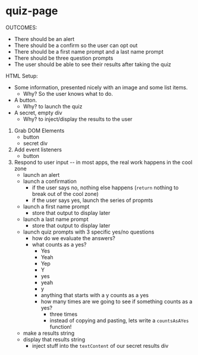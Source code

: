 # quiz-page

OUTCOMES:
- There should be an alert
- There should be a confirm so the user can opt out
- There should be a first name prompt and a last name prompt
- There should be three question prompts
- The user should be able to see their results after taking the quiz

HTML Setup:
- Some information, presented nicely with an image and some list items.
    - Why? So the user knows what to do.
- A button.
    - Why? to launch the quiz
- A secret, empty div
    - Why? to inject/display the results to the user

1) Grab DOM Elements
    - button
    - secret div
2) Add event listeners
    - button
3) Respond to user input -- in most apps, the real work happens in the cool zone
    - launch an alert
    - launch a confirmation
        - if the user says no, nothing else happens (`return` nothing to break out of the cool zone)
        - if the user says yes, launch the series of propmts
    - launch a first name prompt
        - store that output to display later
    - launch a last name prompt
        - store that output to display later
    - launch quiz prompts with 3 specific yes/no questions
        - how do we evaluate the answers?
        - what counts as a yes?
            - Yes
            - Yeah
            - Yep
            - Y
            - yes
            - yeah
            - y
            - anything that starts with a y counts as a yes
            - how many times are we going to see if something counts as a yes?
                - three times
                - instead of copying and pasting, lets write a `countsAsAYes` function!
    - make a results string
    - display that results string
        - inject stuff into the `textContent` of our secret results div
